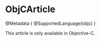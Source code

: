 # ObjCArticle

@Metadata {
    @SupportedLanguage(objc)
}

This article is only available in Objective-C.

<!-- Copyright (c) 2023 Apple Inc and the Swift Project authors. All Rights Reserved. -->
